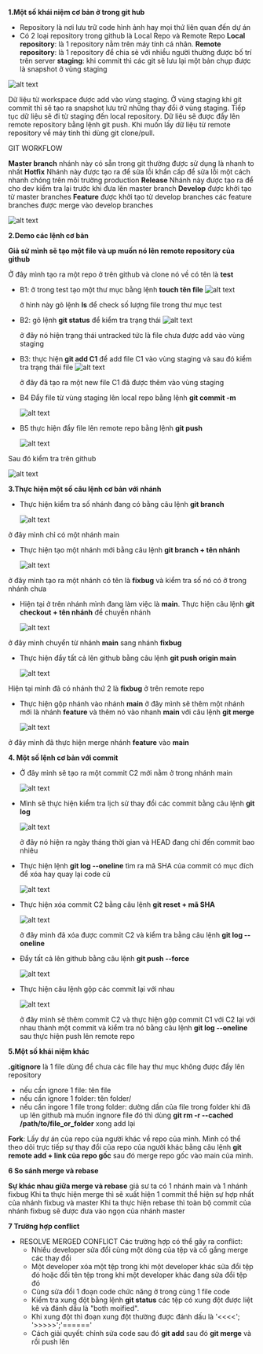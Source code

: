 **1.Một số khái niệm cơ bản ở trong git hub**
- Repository là nơi lưu trữ code hình ảnh hay mọi thứ liên quan đến dự án 
- Có 2 loại repository trong github là Local Repo và Remote Repo
**Local repository**: là 1 repository nằm trên máy tính cá nhân.
**Remote repository**: là 1 repository để chia sẻ với nhiều người thường được bố trí trên server
**staging**: khi commit thì các git sẽ lưu lại một bản chụp được là snapshot ở vùng staging

![alt text](<../image/Screenshot from 2024-02-27 15-48-51.png>)

Dữ liệu từ workspace được add vào vùng staging. Ở vùng staging khi git commit thì sẽ tạo ra snapshot lưu trữ những thay đổi ở vùng staging. Tiếp tục dữ liệu sẽ đi từ staging đến local repository. Dữ liệu sẽ được đẩy lên remote repository bằng lệnh git push. Khi muốn lấy dữ liệu từ remote repository về máy tính thì dùng git clone/pull.

GIT WORKFLOW

 **Master branch** nhánh này có sẵn trong git thường được sử dụng là nhanh to nhất
 **Hotfix** Nhánh này được tạo ra để sửa lỗi khẩn cấp để sửa lỗi một cách nhanh chóng trên môi trường production
 **Release** Nhánh này được tạo ra để cho dev kiểm tra lại trước khi đưa lên master branch
 **Develop** được khởi tạo từ master branches
 **Feature** được khởi tạo từ develop branches các feature branches được merge vào develop branches

![alt text](../image/1.png)

**2.Demo các lệnh cơ bản**

**Giả sử mình sẽ tạo một file và up muốn nó lên remote repository của github**

   Ở đây mình tạo ra một repo ở trên github và clone nó về có tên là **test**

- B1: ở trong test tạo một thư mục bằng lệnh **touch tên file**
   ![alt text](<../image/Screenshot from 2024-02-26 23-22-24.png>)

   ở hình này gõ lệnh **ls** để check số lượng file trong thư mục test

- B2: gõ lệnh **git status** để kiểm tra trạng thái 
   ![alt text](<../image/Screenshot from 2024-02-26 23-26-38.png>)

   ở đây nó hiện trạng thái untracked tức là file chưa được add vào vùng staging

- B3: thực hiện **git add C1** để add file C1 vào vùng staging và sau đó kiểm tra trạng thái file
   ![alt text](<../image/Screenshot from 2024-02-26 23-34-00.png>)

   ở đây đã tạo ra một new file C1 đã được thêm vào vùng staging

- B4 Đẩy file từ vùng staging lên local repo bằng lệnh **git commit -m**

   ![alt text](<../image/Screenshot from 2024-02-26 23-37-33.png>)

- B5 thực hiện đẩy file lên remote repo bằng lệnh **git push**

   ![alt text](<../image/Screenshot from 2024-02-26 23-40-10.png>)

Sau đó kiểm tra trên github

   ![alt text](<../image/Screenshot from 2024-02-26 23-41-42.png>)

**3.Thực hiện một số câu lệnh cơ bản với nhánh**

- Thực hiện kiểm tra số nhánh đang có bằng câu lệnh **git branch**

   ![alt text](<../image/Screenshot from 2024-02-26 23-46-56.png>)

ở đây mình chỉ có một nhánh main

- Thực hiện tạo một nhánh mới bằng câu lệnh **git branch + tên nhánh**

   ![alt text](<../image/Screenshot from 2024-02-26 23-49-21.png>)

ở đây mình tạo ra một nhánh có tên là **fixbug** và kiểm tra số nó có ở trong nhánh chưa

- Hiện tại ở trên nhánh mình đang làm việc là **main**. Thực hiện câu lệnh **git checkout + tên nhánh** để chuyển nhánh
 
   ![alt text](<../image/Screenshot from 2024-02-26 23-53-03.png>)

ở đây mình chuyển từ nhánh **main** sang nhánh **fixbug**

- Thực hiện đẩy tất cả lên github bằng câu lệnh **git push origin main**

   ![alt text](<../image/Screenshot from 2024-02-27 00-01-33.png>)

Hiện tại mình đã có nhánh thứ 2 là **fixbug** ở trên remote repo

- Thực hiện gộp nhánh vào nhánh **main** ở đây mình sẽ thêm một nhánh mới là nhánh **feature** và thêm nó vào nhanh **main** với câu lệnh **git merge**

   ![alt text](<../image/Screenshot from 2024-02-27 15-28-39.png>)

ở đây mình đã thực hiện merge nhánh **feature** vào **main**

**4. Một số lệnh cơ bản với commit**

- Ở đây mình sẽ tạo ra một commit C2 mới nằm ở trong nhánh main

   ![alt text](<../image/Screenshot from 2024-02-27 00-06-53.png>)

- Mình sẽ thực hiện kiểm tra lịch sử thay đổi các commit bằng câu lệnh **git log**

   ![alt text](<../image/Screenshot from 2024-02-27 00-10-05.png>)

   ở đây nó hiện ra ngày tháng thời gian và HEAD đang chỉ đến commit bao nhiêu

- Thực hiện lệnh **git log --oneline** tìm ra mã SHA của commit có mục đích để xóa hay quay lại code cũ

   ![alt text](<../image/Screenshot from 2024-02-27 00-13-41.png>)

- Thực hiện xóa commit C2 bằng câu lệnh **git reset + mã SHA**
 
   ![alt text](<../image/Screenshot from 2024-02-27 00-17-49-1.png>)

   ở đây mình đã xóa được commit C2 và kiểm tra bằng câu lệnh **git log --oneline**

- Đẩy tất cả lên github bằng câu lệnh **git push --force**

   ![alt text](<../image/Screenshot from 2024-02-27 00-20-58.png>)

- Thực hiện câu lệnh gộp các commit lại với nhau

   ![alt text](<../image/Screenshot from 2024-02-27 15-17-26.png>)

   ở đây mình sẽ thêm commit C2 và thực hiện gộp commit C1 với C2 lại với nhau thành một commit và kiểm tra nó bằng câu lệnh **git log --oneline** sau thực hiện push lên remote repo

**5.Một số khái niệm khác**

   **.gitignore** là 1 file dùng để chưa các file hay thư mục không được đẩy lên repository
   - nếu cần ignore 1 file: tên file
   - nếu cần ignore 1 folder: tên folder/
   - nếu cần ingore 1 file trong folder: dường dần của file trong folder
   khi đã up lên github mà muốn ingnore file đó thì dùng **git rm -r --cached /path/to/file_or_folder**
   xong add lại
   
**Fork**: Lấy dự án của repo của người khác về repo của mình. Mình có thể theo dõi trực tiếp sự thay đổi của repo của người khác bằng câu lệnh **git remote add + link của repo gốc** sau đó merge repo gốc vào main của mình. 

**6 So sánh merge và rebase**

**Sự khác nhau giữa merge và rebase**
   giả sư ta có 1 nhánh main và 1 nhánh fixbug
   Khi ta thực hiện merge thì sẽ xuất hiện 1 commit thể hiện sự hợp nhất của nhánh fixbug và master
   Khi ta thực hiện rebase thì toàn bộ commit của nhánh fixbug sẽ được đưa vào ngọn của nhánh master

**7 Trường hợp conflict**

+ RESOLVE MERGED CONFLICT
Các trường hợp có thể gây ra conflict:
   - Nhiều developer sửa đổi cùng một dòng của tệp và cố gắng merge các thay đổi
   - Một developer xóa một tệp trong khi một developer khác sửa đổi tệp đó hoặc đổi tên tệp trong khi một developer khác đang sửa đổi tệp đó
   - Cùng sửa đổi 1 đoạn code chức năng ở trong cùng 1 file code
   - Kiểm tra xung đột bằng lệnh **git status**  các tệp có xung đột được liệt kê và đánh dấu là "both moified".
   - Khi xung đột thì đoạn xung đột thường được đánh dấu là '<<<<'; '>>>>>';'======'
   - Cách giải quyết: chỉnh sửa code sau đó **git add** sau đó **git merge** và rồi push lên

